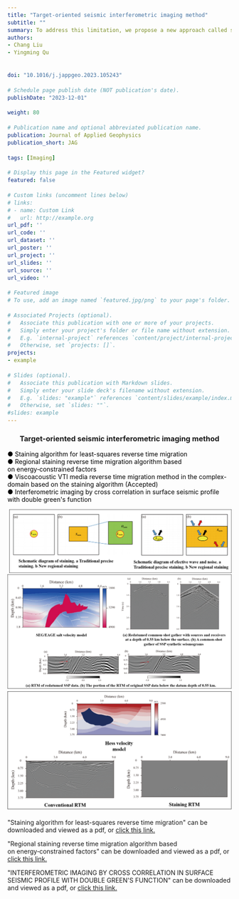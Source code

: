```yaml
---
title: "Target-oriented seismic interferometric imaging method"
subtitle: ""
summary: To address this limitation, we propose a new approach called stained least-squares RTM (ST-LSRTM) that enhances the gradient through the integration of the staining algorithm. 
authors:
- Chang Liu
- Yingming Qu


doi: "10.1016/j.jappgeo.2023.105243"

# Schedule page publish date (NOT publication's date).
publishDate: "2023-12-01"

weight: 80

# Publication name and optional abbreviated publication name.
publication: Journal of Applied Geophysics
publication_short: JAG

tags: [Imaging]

# Display this page in the Featured widget?
featured: false

# Custom links (uncomment lines below)
# links:
# - name: Custom Link
#   url: http://example.org
url_pdf: ''
url_code: ''
url_dataset: ''
url_poster: ''
url_project: ''
url_slides: ''
url_source: ''
url_video: ''

# Featured image
# To use, add an image named `featured.jpg/png` to your page's folder. 

# Associated Projects (optional).
#   Associate this publication with one or more of your projects.
#   Simply enter your project's folder or file name without extension.
#   E.g. `internal-project` references `content/project/internal-project/index.md`.
#   Otherwise, set `projects: []`.
projects:
- example

# Slides (optional).
#   Associate this publication with Markdown slides.
#   Simply enter your slide deck's filename without extension.
#   E.g. `slides: "example"` references `content/slides/example/index.md`.
#   Otherwise, set `slides: ""`.
#slides: example
---
```


### <center>Target-oriented seismic interferometric imaging method<center>

 <font color=black> ● Staining algorithm for least-squares reverse time migration</font><br /> 
 <font color=black> ● Regional staining reverse time migration algorithm based on energy‑constrained factors</font><br /> 
 <font color=black> ● Viscoacoustic VTI media reverse time migration method in the complex-domain based on the staining algorithm (Accepted)</font><br /> 
 <font color=black> ● Interferometric imaging by cross correlation in surface seismic profile with double green's function</font>

<div style="text-align: center;">
  <img src="./Target-oriented seismic interferometric imaging method.assets/topic11pic1.png" alt="Image Alt Text" style="max-width: 100%; height: auto;">
</div>

<div style="text-align: center;">
  <img src="./Target-oriented seismic interferometric imaging method.assets/topic11pic2.png" alt="Image Alt Text" style="max-width: 100%; height: auto;">
</div>

<div style="text-align: center;">
  <img src="./Target-oriented seismic interferometric imaging method.assets/topic11pic3.png" alt="Image Alt Text" style="max-width: 100%; height: auto;">
</div>



"Staining algorithm for least-squares reverse time migration" can be downloaded and viewed as a pdf, or [click this link.](https://www.sciencedirect.com/science/article/abs/pii/S092698512300321X)

"Regional staining reverse time migration algorithm based on energy‑constrained factors" can be downloaded and viewed as a pdf, or [click this link.](https://link.springer.com/article/10.1007/s11600-023-01205-2)

"INTERFEROMETRIC IMAGING BY CROSS CORRELATION IN SURFACE SEISMIC PROFILE WITH DOUBLE GREEN'S FUNCTION" can be downloaded and viewed as a pdf, or [click this link.](http://www.geophysical-press.com/online/Vol32-3_art3.pdf)